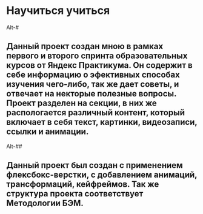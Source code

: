 # Научиться учиться
Alt-# 
## Данный проект создан мною в рамках первого и второго спринта образовательных курсов от Яндекс Практикума. Он содержит в себе информацию о эфективных способах изучения чего-либо, так же дает советы, и отвечает на некторые полезные вопросы. Проект разделен на секции, в них же распологается различный контент, который включает в себя текст, картинки, видеозаписи, ссылки и анимации.
Alt-## 
## Данный проект был создан с применением флексбокс-верстки, с добавлением анимаций, трансформаций, кейфреймов. Так же структура проекта соответствует Методологии БЭМ.